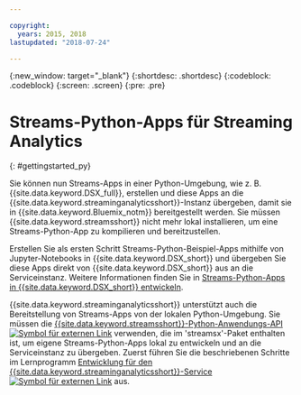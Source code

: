 ```yaml
---

copyright:
  years: 2015, 2018
lastupdated: "2018-07-24"

---
```


<!-- Attribute definitions -->
{:new_window: target="_blank"}
{:shortdesc: .shortdesc}
{:codeblock: .codeblock}
{:screen: .screen}
{:pre: .pre}

# Streams-Python-Apps für Streaming Analytics
{: #gettingstarted_py}

Sie können nun Streams-Apps in einer Python-Umgebung, wie z. B. {{site.data.keyword.DSX_full}}, erstellen und diese Apps an die {{site.data.keyword.streaminganalyticsshort}}-Instanz übergeben, damit sie in {{site.data.keyword.Bluemix_notm}} bereitgestellt werden. Sie müssen {{site.data.keyword.streamsshort}} nicht mehr lokal installieren, um eine Streams-Python-App zu kompilieren und bereitzustellen.

Erstellen Sie als ersten Schritt Streams-Python-Beispiel-Apps mithilfe von Jupyter-Notebooks in {{site.data.keyword.DSX_short}} und übergeben Sie diese Apps direkt von {{site.data.keyword.DSX_short}} aus an die Serviceinstanz. Weitere Informationen finden Sie in [Streams-Python-Apps in {{site.data.keyword.DSX_short}} entwickeln](/docs/services/StreamingAnalytics/t_develop_apps_python.html#t_develop_python_dsx).

{{site.data.keyword.streaminganalyticsshort}} unterstützt auch die Bereitstellung von Streams-Apps von der lokalen Python-Umgebung. Sie müssen die [{{site.data.keyword.streamsshort}}-Python-Anwendungs-API ![Symbol für externen Link](../../icons/launch-glyph.svg "Symbol für externen Link")](http://ibmstreams.github.io/streamsx.documentation/docs/python/python-appapi-devguide/#50-api-features) verwenden, die im 'streamsx'-Paket enthalten ist, um eigene Streams-Python-Apps lokal zu entwickeln und an die Serviceinstanz zu übergeben. Zuerst führen Sie die beschriebenen Schritte im Lernprogramm [Entwicklung für den {{site.data.keyword.streaminganalyticsshort}}-Service ![Symbol für externen Link](../../icons/launch-glyph.svg "Symbol für externen Link")](http://ibmstreams.github.io/streamsx.documentation/docs/python/1.6/python-appapi-devguide-2a/index.html) aus.

